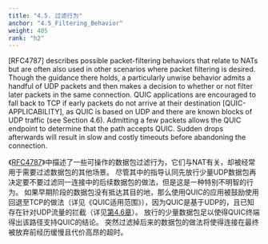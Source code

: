 ```yaml
---
title: "4.5. 过滤行为"
anchor: "4.5_Filtering_Behavior"
weight: 405
rank: "h2"
---
```


[RFC4787] describes possible packet-filtering behaviors that relate to NATs but are often also used in other scenarios where packet filtering is desired. Though the guidance there holds, a particularly unwise behavior admits a handful of UDP packets and then makes a decision to whether or not filter later packets in the same connection. QUIC applications are encouraged to fall back to TCP if early packets do not arrive at their destination [QUIC-APPLICABILITY], as QUIC is based on UDP and there are known blocks of UDP traffic (see Section 4.6). Admitting a few packets allows the QUIC endpoint to determine that the path accepts QUIC. Sudden drops afterwards will result in slow and costly timeouts before abandoning the connection.

《[RFC4787](https://www.rfc-editor.org/info/rfc4787)》中描述了一些可操作的数据包过滤行为，它们与NAT有关，却被经常用于需要过滤数据包的其他场景。
尽管其中的指导认同先放行少量UDP数据包再决定要不要过滤同一连接中的后续数据包的做法，但是这是一种特别不明智的行为。
如果早期阶段的数据包没有抵达其目的地，那么使用QUIC的应用被鼓励使用回退至TCP的做法（详见《QUIC适用范围》），因为QUIC是基于UDP的，且已知存在针对UDP流量的拦截（详见[第4.6章](#4.6_UDP_Blocking_Throttling_and_NAT_Binding)）。
放行的少量数据包足以使得QUIC终端得出该路径支持QUIC的结论。
突然过滤掉后来的数据包的做法将使得连接在最终被放弃前经历缓慢且代价高昂的超时。
